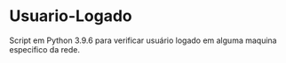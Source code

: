 # Usuario-Logado
Script em Python 3.9.6 para verificar usuário logado em alguma maquina especifico da rede.
